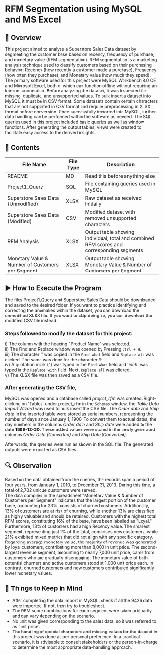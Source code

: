 # RFM Segmentation using MySQL and MS Excel  
## 📝 __Overview__  
This project aimed to analyse a Superstore Sales Data dataset by segmenting the customer base based on recency, frequency of purchase, and monetary value (RFM segmentation). RFM segmentation is a marketing analysis technique used to classify customers based on their purchasing behavior: Recency (how recently a customer made a purchase), Frequency (how often they purchase), and Monetary value (how much they spend). The primary software used for this project were MySQL Workbench 8.0 CE and Microsoft Excel, both of which can function offline without requiring an internet connection. Before analyzing the dataset, it was inspected for missing, duplicate, and unsupported values. To bulk insert a dataset into MySQL, it must be in CSV format. Some datasets contain certain characters that are not supported in CSV format and require preprocessing in XLSX format before conversion. Once successfully imported into MySQL, further data handling can be performed within the software as needed. The SQL queries used in this project included basic queries as well as window functions. After generating the output tables, views were created to facilitate easy access to the derived insights.  
  
## 📂 __Contents__  
| File Name | File Type | Description |
|-----------|-----------|-------------|
| README | MD | Read this before anything else |
| Project1_Query | SQL | File containing queries used in MySQL |
| Superstore Sales Data (Unmodified) | XLSX | Raw dataset as received initially |
| Superstore Sales Data (Modified) | CSV | Modified dataset with removed unsupported characters |
| RFM Analysis | XLSX | Output table showing individual, total and combined RFM scores and corresponding segments | 
| Monetary Value & Number of Customers per Segment | XLSX | Output table showing Monetary Value & Number of Customers per Segment |  

  
## ▶️ __How to Execute the Program__  
The files Project1_Query and Superstore Sales Data should be downloaded and saved to the desired folder. If you want to practice identifying and correcting the anomalies within the dataset, you can download the unmodified XLSX file. If you want to skip doing so, you can download the modified CSV file instead.  
  
### Steps followed to modify the dataset for this project:    
i) The column with the heading "Product Name" was selected.  
ii) The Find and Replace window was opened by Pressing `Ctrl + H`.   
iii) The character ™ was copied in the  `Find what` field and `Replace all` was clicked. The same was done for the character ®.  
iv) A quotation mark (") was typed in the  `Find what` field and '_inch_' was typed in the `Replace with` field. Next, `Replace all` was clicked.  
v) The XLSX file was then saved as a CSV file.  
  
### After generating the CSV file,  
MySQL was opened and a database called _project_rfm_ was created. Right-clicking on 'Tables' under project_rfm in the `Schemas` window, the _Table Data Import Wizard_ was used to bulk insert the CSV file. The _Order date_ and _Ship date_ in the inserted table were stored as serial numbers, representing the number of days since January 1, 1900. To convert them to actual dates, the day numbers in the columns _Order date_ and _Ship date_ were added to the date __1899-12-30__. These added values were stored in the newly generated columns _Order Date (Converted)_ and _Ship Date (Converted)_.  
  
Afterwards, the queries were run as shown in the SQL file. The generated outputs were exported as CSV files.  
  
## 🔍 __Observation__
Based on the data obtained from the queries, the records span a period of four years, from January 1, 2010, to December 31, 2013. During this time, a total of 2,702 unique customers were served.  
The data compiled in the spreadsheet "Monetary Value & Number of Customers per Segment" indicates that the largest portion of the customer base, accounting for 23%, consists of churned customers. Additionally, 13% of customers are at risk of churning, while another 13% are classified as highly valuable and should be retained. Customers with the highest total RFM scores, constituting 16% of the base, have been labelled as "Loyal." Furthermore, 13% of customers had a high Recency value. The smallest segment, representing just 1% of the total, comprises new customers, while 21% exhibited mixed metrics that did not align with any specific category.  
Regarding average monetary value, the majority of revenue was generated by loyal customers, contributing more than 8,000 in unit price. The second-largest revenue segment, amounting to nearly 7,000 unit price, came from customers who are gradually disengaging. The monetary value of both potential churners and active customers stood at 1,000 unit price each. In contrast, churned customers and new customers contributed significantly lower monetary values.  
  
## 📌 __Things to Keep in Mind__  
* After completing the data import in MySQL, check if all the 9426 data were imported. If not, then try to troubleshoot.  
* The RFM score combinations for each segment were taken arbitrarily and can vary depending on the scenario.  
* No unit was given corresponding to the sales data, so it was referred to as ‘unit price’.  
* The handling of special characters and missing values for the dataset in this project was done as per personal preference. In a practical scenario, it is advisable to consult stakeholders or the person-in-charge to determine the most appropriate data-handling approach.


  
